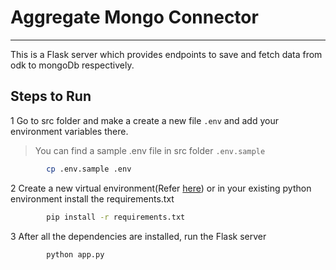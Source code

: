 # Aggregate Mongo Connector
--------------------------------

This is a Flask server which provides endpoints to save and fetch data from odk to mongoDb respectively.

## Steps to Run

1 Go to src folder and make a create a new file ```.env```  and add your environment variables there. 
> You can find a sample .env file in src folder ```.env.sample```
```bash
		cp .env.sample .env
```

2 Create a new virtual environment(Refer [here](https://docs.python.org/3/library/venv.html)) or in your existing python environment install the requirements.txt
```bash
		pip install -r requirements.txt
```
3 After all the dependencies are installed, run the Flask server
```bash
		python app.py
```